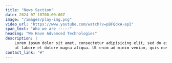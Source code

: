 ```yaml
---
title: "News Section"
date: 2024-07-18T00:00:00Z
image: "/images/play-img.png"
video_url: "https://www.youtube.com/watch?v=pBFQdxA-apI"
span_text: "Who we are -----"
heading: "We Have Advanced Technologies"
description: |
    Lorem ipsum dolor sit amet, consectetur adipisicing elit, sed do eius mod tempor incididunt
    ut labore et dolore magna aliqua. Ut enim ad minim veniam, quis nostrud exercitation.
contact_link: "#"
---
```


<!-- Additional content can go here if needed -->
